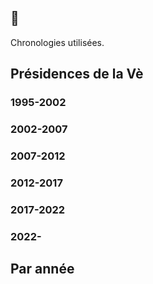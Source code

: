 ## 📜

Chronologies utilisées.

## Présidences de la Vè 
### 1995-2002
### 2002-2007
### 2007-2012
### 2012-2017
### 2017-2022
### 2022-

## Par année
